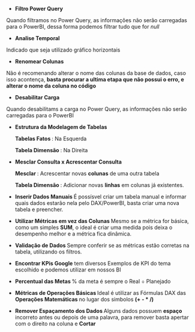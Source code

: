 * <b> Filtro Power Query </b>

Quando filtramos no Power Query, as informações não serão carregadas para o PowerBI, dessa forma podemos filtrar tudo que for <i> null </i>
  
* <b> Analise Temporal </b>
  
Indicado que seja utilizado gráfico horizontais
  
* <b> Renomear Colunas </b>

Não é recomenando alterar o nome das colunas da base de dados, caso isso acontença, <b> basta procurar a ultima etapa que não possui o erro, e alterar o nome da coluna no código </b>

* <b> Desabilitar Carga </b>
  
Quando desabilitams a carga no Power Query, as informações não serão carregadas para o PowerBI
  
* <b> Estrutura da Modelagem de Tabelas </b>

  <b> Tabelas Fatos </b>: Na Esquerda
  
  <b> Tabela Dimensão </b>: Na Direita

* <b> Mesclar Consulta x Acrescentar Consulta </b>

  <b> Mesclar </b>: Acrescentar novas <b>colunas</b> de uma outra tabela
  
  <b> Tabela Dimensão </b>: Adicionar novas <b>linhas</b> em colunas já existentes.

* <b> Inserir Dados Manuais </b>
É possísvel criar um tabela manual e informar quais dados estarão nela pelo DAX/PowerBI, basta criar uma nova tabela e preencher.

* <b> Utilizar Métricas em vez das Colunas </b>
Mesmo se a métrica for básica, como um simples <b>SUM</b>, o ideal é criar uma medida pois deixa o desempenho melhor e a métrica fica dinâmica.

* <b> Validação de Dados </b>
Sempre conferir se as métricas estão corretas na tabela, utilizando os filtros.

* <b> Encontrar KPis </b>
<b>Google</b> tem diversos Exemplos de KPI do tema escolhido e podemos utilizar em nossos BI

* <b> Percentual das Metas </b>
% da meta é sempre o Real ÷ Planejado

* <b> Métricas de Operações Básicas </b>
Ideal é utilizar as Fórmulas DAX das <b> Operações Matemáticas </b> no lugar dos simbolos <b>(+ - * /)</b>

* <b> Remover Espaçamento dos Dados </b>
Alguns dados possuem <b>espaço</b> incorreto antes ou depois de uma palavra, para remover basta apertar com o direito na coluna e <b>Cortar</b>
